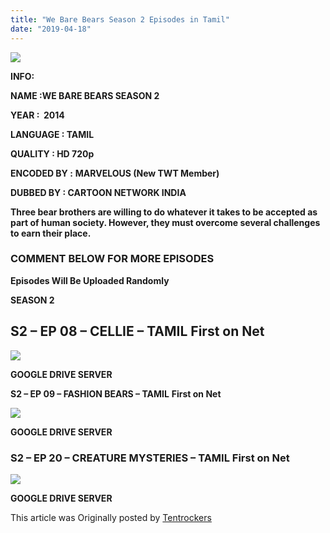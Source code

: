 ```yaml
---
title: "We Bare Bears Season 2 Episodes in Tamil"
date: "2019-04-18"
---
```


[![](https://images-na.ssl-images-amazon.com/images/I/71F8xaSuo1L._RI_SX380_.jpg)](https://images-na.ssl-images-amazon.com/images/I/71F8xaSuo1L._RI_SX380_.jpg)

**INFO:**

**NAME :WE BARE BEARS SEASON 2**

**YEAR :  2014**

**LANGUAGE : TAMIL**

**QUALITY : HD 720p**

**ENCODED BY :** **MARVELOUS (New TWT Member)**

**DUBBED BY : CARTOON NETWORK INDIA**  

**Three bear brothers are willing to do whatever it takes to be accepted as part of human society. However, they must overcome several challenges to earn their place.**

  

### **COMMENT BELOW FOR MORE EPISODES**

**Episodes Will Be Uploaded Randomly**  

**SEASON 2**  

## S2 – EP 08 – CELLIE – TAMIL First on Net

[**![](https://2.bp.blogspot.com/-WODBw1Fw350/XLN1cyxov8I/AAAAAAAABPQ/KrpqHfiIjEwqRb3WczJuqMwSCXOWU2ghQCLcBGAs/s320/Cellie.png)**](https://2.bp.blogspot.com/-WODBw1Fw350/XLN1cyxov8I/AAAAAAAABPQ/KrpqHfiIjEwqRb3WczJuqMwSCXOWU2ghQCLcBGAs/s1600/Cellie.png)

**GOOGLE DRIVE SERVER**

**S2 – EP 09 – FASHION BEARS – TAMIL** **First on Net**

[**![](https://4.bp.blogspot.com/-DJPf3D5KppI/XLN1yZyGVII/AAAAAAAABPY/iv6o7lospqM1n4V8vL08FHOjlJvcpdK1wCLcBGAs/s320/Fb.png)**](https://4.bp.blogspot.com/-DJPf3D5KppI/XLN1yZyGVII/AAAAAAAABPY/iv6o7lospqM1n4V8vL08FHOjlJvcpdK1wCLcBGAs/s1600/Fb.png)

**GOOGLE DRIVE SERVER**

### S2 – EP 20 – CREATURE MYSTERIES – TAMIL First on Net

[**![](https://2.bp.blogspot.com/-zDCkjHTh4wg/XLN2EkP_VqI/AAAAAAAABPg/AEI7Z5DNNrogPiuMv4s9ihHJNHw3YvneACLcBGAs/s320/CM.png)**](https://2.bp.blogspot.com/-zDCkjHTh4wg/XLN2EkP_VqI/AAAAAAAABPg/AEI7Z5DNNrogPiuMv4s9ihHJNHw3YvneACLcBGAs/s1600/CM.png)

**GOOGLE DRIVE SERVER**

This article was Originally posted by [Tentrockers](https://tentrockers.blogspot.com/)
